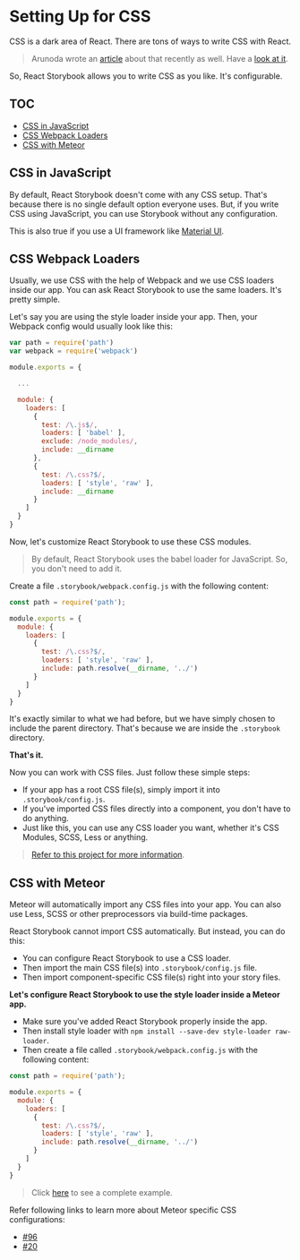 # Setting Up for CSS

CSS is a dark area of React. There are tons of ways to write CSS with React.

> Arunoda wrote an [article](https://voice.kadira.io/state-of-react-and-css-501d179443d3) about that recently as well. Have a [look at it](https://voice.kadira.io/state-of-react-and-css-501d179443d3).

So, React Storybook allows you to write CSS as you like. It's configurable.

## TOC

* [CSS in JavaScript](#css-in-javascript)
* [CSS Webpack Loaders](#css-webpack-loaders)
* [CSS with Meteor](#css-with-meteor)

## CSS in JavaScript

By default, React Storybook doesn't come with any CSS setup. That's because there is no single default option everyone uses. But, if you write CSS using JavaScript, you can use Storybook without any configuration.

This is also true if you use a UI framework like [Material UI](https://github.com/callemall/material-ui).

## CSS Webpack Loaders

Usually, we use CSS with the help of Webpack and we use CSS loaders inside our app. You can ask React Storybook to use the same loaders. It's pretty simple.

Let's say you are using the style loader inside your app. Then, your Webpack config would usually look like this:

```js
var path = require('path')
var webpack = require('webpack')

module.exports = {

  ...

  module: {
    loaders: [
      {
        test: /\.js$/,
        loaders: [ 'babel' ],
        exclude: /node_modules/,
        include: __dirname
      },
      {
        test: /\.css?$/,
        loaders: [ 'style', 'raw' ],
        include: __dirname
      }
    ]
  }
}
```

Now, let's customize React Storybook to use these CSS modules.

> By default, React Storybook uses the babel loader for JavaScript. So, you don't need to add it.

Create a file `.storybook/webpack.config.js` with the following content:

```js
const path = require('path');

module.exports = {
  module: {
    loaders: [
      {
        test: /\.css?$/,
        loaders: [ 'style', 'raw' ],
        include: path.resolve(__dirname, '../')
      }
    ]
  }
}
```


It's exactly similar to what we had before, but we have simply chosen to include the parent directory. That's because we are inside the `.storybook` directory.

**That's it.**

Now you can work with CSS files. Just follow these simple steps:


* If your app has a root CSS file(s), simply import it into `.storybook/config.js`.
* If you've imported CSS files directly into a component, you don't have to do anything.
* Just like this, you can use any CSS loader you want, whether it's CSS Modules, SCSS, Less or anything.

> [Refer to this project for more information](https://github.com/kadira-samples/react-storybook-demo).

## CSS with Meteor

Meteor will automatically import any CSS files into your app. You can also use Less, SCSS or other preprocessors via build-time packages.

React Storybook cannot import CSS automatically. But instead, you can do this:

* You can configure React Storybook to use a CSS loader.
* Then import the main CSS file(s) into `.storybook/config.js` file.
* Then import component-specific CSS file(s) right into your story files.

**Let's configure React Storybook to use the style loader inside a Meteor app.**

* Make sure you've added React Storybook properly inside the app.
* Then install style loader with `npm install --save-dev style-loader raw-loader`.
* Then create a file called `.storybook/webpack.config.js` with the following content:

```js
const path = require('path');

module.exports = {
  module: {
    loaders: [
      {
        test: /\.css?$/,
        loaders: [ 'style', 'raw' ],
        include: path.resolve(__dirname, '../')
      }
    ]
  }
}
```

> Click [here](https://github.com/mantrajs/mantra-sample-blog-app) to see a complete example.

Refer following links to learn more about Meteor specific CSS configurations:

* [#96](https://github.com/kadirahq/react-storybook/issues/96#issuecomment-211928389)
* [#20](https://github.com/kadirahq/react-storybook/issues/20)
